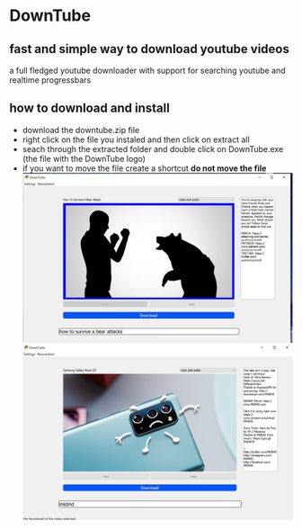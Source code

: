# DownTube

## fast and simple way to download youtube videos
a full fledged youtube downloader with support for searching youtube and 
realtime progressbars

## how to download and install
* download the downtube.zip file
* right click on the file you instaled and then click on extract all
* seach through the extracted folder and double click on DownTube.exe (the file with the DownTube logo)
* if you want to move the file create a shortcut **do not move the file**
![downtube demo picture 1](./demos/bear.jpg?raw=true "Title")
![downtube demo picture 2](./demos/phone.jpg?raw=true "Title")
